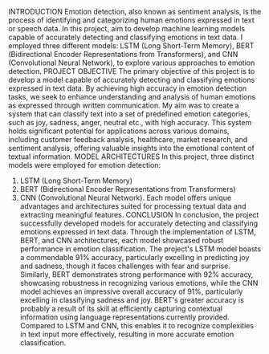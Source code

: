 INTRODUCTION
Emotion detection, also known as sentiment analysis, is the process of identifying and categorizing human emotions expressed in text or speech data. In this project, aim to develop machine learning models capable of accurately detecting and classifying emotions in text data.
I employed three different models: LSTM (Long Short-Term Memory), BERT (Bidirectional Encoder Representations from Transformers), and CNN (Convolutional Neural Network), to explore various approaches to emotion detection.
PROJECT OBJECTIVE
The primary objective of this project is to develop a model capable of accurately detecting and classifying emotions expressed in text data.
By achieving high accuracy in emotion detection tasks, we seek to enhance understanding and analysis of human emotions as expressed through written communication.
My aim was to create a system that can classify text into a set of predefined emotion categories, such as joy, sadness, anger, neutral etc., with high accuracy.
This system holds significant potential for applications across various domains, including customer feedback analysis, healthcare, market research, and sentiment analysis, offering valuable insights into the emotional content of textual information.
MODEL ARCHITECTURES
In this project, three distinct models were employed for emotion detection:
1. LSTM (Long Short-Term Memory)
2. BERT (Bidirectional Encoder Representations from Transformers)
3. CNN (Convolutional Neural Network).
Each model offers unique advantages and architectures suited for processing textual data and extracting meaningful features.
CONCLUSION
In conclusion, the project successfully developed models for accurately detecting and classifying emotions expressed in text data. Through the implementation of LSTM, BERT, and CNN architectures, each model showcased robust performance in emotion classification.
The project's LSTM model boasts a commendable 91% accuracy, particularly excelling in predicting joy and sadness, though it faces challenges with fear and surprise. Similarly, BERT demonstrates strong performance with 92% accuracy, showcasing robustness in recognizing various emotions, while the CNN model achieves an impressive overall accuracy of 91%, particularly excelling in classifying sadness and joy.
BERT's greater accuracy is probably a result of its skill at efficiently capturing contextual information using language representations currently provided. Compared to LSTM and CNN, this enables it to recognize complexities in text input more effectively, resulting in more accurate emotion classification.
